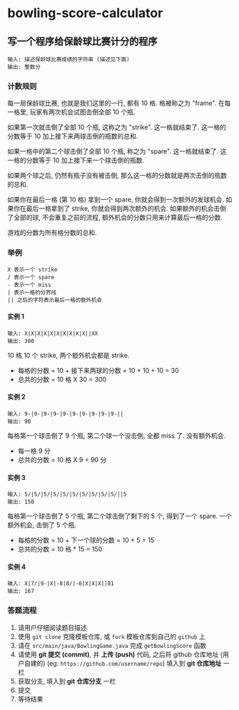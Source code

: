 # bowling-score-calculator

## 写一个程序给保龄球比赛计分的程序

```text
输入: 描述保龄球比赛成绩的字符串 (描述见下面)
输出: 整数分
```

### 计数规则

每一局保龄球比赛, 也就是我们这里的一行, 都有 10 格. 格被称之为 "frame".
在每一格里, 玩家有两次机会试图击倒全部 10 个瓶.

如果第一次就击倒了全部 10 个瓶, 这称之为 "strike". 这一格就结束了.
这一格的分数等于 10 加上接下来两球击倒的瓶数的总和.

如果一格中的第二个球击倒了全部 10 个瓶, 称之为 "spare". 这一格就结束了.
这一格的分数等于 10 加上接下来一个球击倒的瓶数.

如果两个球之后, 仍然有瓶子没有被击倒, 那么这一格的分数就是两次击倒的瓶数的总和.

如果你在最后一格 (第 10 格) 拿到一个 spare, 你就会得到一次额外的发球机会.
如果你在最后一格拿到了 strike, 你就会得到两次额外的机会.
如果额外的机会击倒了全部的球, 不会重复之前的流程, 额外机会的分数只用来计算最后一格的分数.

游戏的分数为所有格分数的总和.

### 举例

```text
X 表示一个 strike
/ 表示一个 spare
- 表示一个 miss
| 表示一格的分界线
|| 之后的字符表示最后一格的额外机会
```

#### 实例 1

```text
输入: X|X|X|X|X|X|X|X|X|X||XX
输出: 300
```

10 格 10 个 strike, 两个额外机会都是 strike.

* 每格的分数 = 10 + 接下来两球的分数 = 10 + 10 + 10 = 30
* 总共的分数 = 10 格 X 30 = 300

#### 实例 2

```text
输入: 9-|9-|9-|9-|9-|9-|9-|9-|9-|9-||
输出: 90
```

每格第一个球击倒了 9 个瓶, 第二个球一个没击倒, 全都 miss 了.
没有额外机会.

* 每一格 9 分
* 总共的分数 = 10 格 X 9 = 90 分

#### 实例 3

```text
输入: 5/|5/|5/|5/|5/|5/|5/|5/|5/|5/||5
输出: 150
```

每格第一个球击倒了 5 个瓶, 第二个球击倒了剩下的 5 个, 得到了一个 spare.
一个额外机会, 击倒了 5 个瓶.

* 每格的分数 = 10 + 下一个球的分数 = 10 + 5 = 15
* 总共的分数 = 10 格 * 15 = 150

#### 实例 4

```text
输入: X|7/|9-|X|-8|8/|-6|X|X|X||81
输出: 167
```

### 答题流程

1. 请用户仔细阅读题目描述
1. 使用 `git clone` 克隆模板仓库, 或 `fork` 模板仓库到自己的 `github` 上
1. 请在 `src/main/java/BowlingGame.java` 完成 `getBowlingScore` 函数
1. 请使用 **git 提交 (commit)**, 并 **上传 (push)** 代码, 之后将 github 仓库地址 (用户自建的) (eg: `https://github.com/username/repo`) 填入到 **git 仓库地址** 一栏
1. 获取分支, 填入到 **git 仓库分支** 一栏
1. 提交
1. 等待结果
